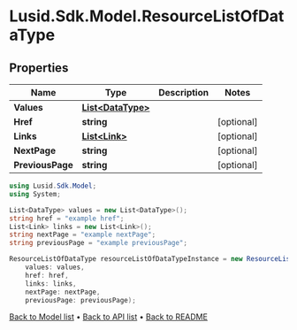 # Lusid.Sdk.Model.ResourceListOfDataType

## Properties

Name | Type | Description | Notes
------------ | ------------- | ------------- | -------------
**Values** | [**List&lt;DataType&gt;**](DataType.md) |  | 
**Href** | **string** |  | [optional] 
**Links** | [**List&lt;Link&gt;**](Link.md) |  | [optional] 
**NextPage** | **string** |  | [optional] 
**PreviousPage** | **string** |  | [optional] 

```csharp
using Lusid.Sdk.Model;
using System;

List<DataType> values = new List<DataType>();
string href = "example href";
List<Link> links = new List<Link>();
string nextPage = "example nextPage";
string previousPage = "example previousPage";

ResourceListOfDataType resourceListOfDataTypeInstance = new ResourceListOfDataType(
    values: values,
    href: href,
    links: links,
    nextPage: nextPage,
    previousPage: previousPage);
```

[Back to Model list](../README.md#documentation-for-models) &#8226; [Back to API list](../README.md#documentation-for-api-endpoints) &#8226; [Back to README](../README.md)
